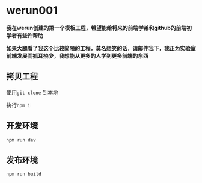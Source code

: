 # werun001
**我在werun创建的第一个模板工程，希望能给将来的前端学弟和github的前端初学者有些许帮助**

**如果大腿看了我这个比较简陋的工程，莫名想笑的话，请邮件我下，我正为实验室前端发展而抓耳挠少，我想能从更多的人学到更多前端的东西**

## 拷贝工程
使用`git clone` 到本地

执行`npm i`

## 开发环境
`npm run dev`

## 发布环境
`npm run build`